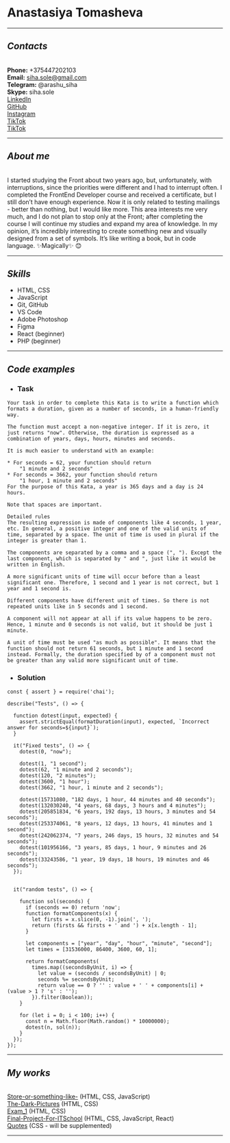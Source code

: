 # **Anastasiya Tomasheva**
***
## _Contacts_
\
**Phone:** +375447202103\
**Email:** siha.sole@gmail.com\
**Telegram:** @arashu_siha\
**Skype:** siha.sole\
[LinkedIn](https://www.linkedin.com/feed/)\
[GitHub](https://github.com/S-Arashu)\
[Instagram](https://www.instagram.com/_s_i_h_a_/)\
[TikTok](https://www.tiktok.com/@happyreading03)\
[TikTok](https://www.tiktok.com/@_arashu_?is_from_webapp=1&sender_device=pc)
___
## _About me_
\
I started studying the Front about two years ago, but, unfortunately, with interruptions, since the priorities were different and I had to interrupt often. I completed the FrontEnd Developer course and received a certificate, but I still don’t have enough experience. Now it is only related to testing mailings - better than nothing, but I would like more. This area interests me very much, and I do not plan to stop only at the Front; after completing the course I will continue my studies and expand my area of ​​knowledge. In my opinion, it’s incredibly interesting to create something new and visually designed from a set of symbols. It’s like writing a book, but in code language. ✨Magically✨ 😊
***
## _Skills_

   * HTML, CSS
   * JavaScript
   * Git, GitHub
   * VS Code
   * Adobe Photoshop
   * Figma
   * React (beginner)
   * PHP (beginner)
***
## _Code examples_
   * ### **Task**
```
Your task in order to complete this Kata is to write a function which formats a duration, given as a number of seconds, in a human-friendly way.

The function must accept a non-negative integer. If it is zero, it just returns "now". Otherwise, the duration is expressed as a combination of years, days, hours, minutes and seconds.

It is much easier to understand with an example:

* For seconds = 62, your function should return 
    "1 minute and 2 seconds"
* For seconds = 3662, your function should return
    "1 hour, 1 minute and 2 seconds"
For the purpose of this Kata, a year is 365 days and a day is 24 hours.

Note that spaces are important.

Detailed rules
The resulting expression is made of components like 4 seconds, 1 year, etc. In general, a positive integer and one of the valid units of time, separated by a space. The unit of time is used in plural if the integer is greater than 1.

The components are separated by a comma and a space (", "). Except the last component, which is separated by " and ", just like it would be written in English.

A more significant units of time will occur before than a least significant one. Therefore, 1 second and 1 year is not correct, but 1 year and 1 second is.

Different components have different unit of times. So there is not repeated units like in 5 seconds and 1 second.

A component will not appear at all if its value happens to be zero. Hence, 1 minute and 0 seconds is not valid, but it should be just 1 minute.

A unit of time must be used "as much as possible". It means that the function should not return 61 seconds, but 1 minute and 1 second instead. Formally, the duration specified by of a component must not be greater than any valid more significant unit of time.
```
   * ### **Solution**
```
const { assert } = require('chai');

describe("Tests", () => {
  
  function dotest(input, expected) {
    assert.strictEqual(formatDuration(input), expected, `Incorrect answer for seconds=${input}`);
  }
  
  it("Fixed tests", () => {
    dotest(0, "now");
    
    dotest(1, "1 second");
    dotest(62, "1 minute and 2 seconds");
    dotest(120, "2 minutes");
    dotest(3600, "1 hour");
    dotest(3662, "1 hour, 1 minute and 2 seconds");

    dotest(15731080, "182 days, 1 hour, 44 minutes and 40 seconds");
    dotest(132030240, "4 years, 68 days, 3 hours and 4 minutes");
    dotest(205851834, "6 years, 192 days, 13 hours, 3 minutes and 54 seconds");
    dotest(253374061, "8 years, 12 days, 13 hours, 41 minutes and 1 second");
    dotest(242062374, "7 years, 246 days, 15 hours, 32 minutes and 54 seconds");
    dotest(101956166, "3 years, 85 days, 1 hour, 9 minutes and 26 seconds");
    dotest(33243586, "1 year, 19 days, 18 hours, 19 minutes and 46 seconds");
  });


  it("random tests", () => {
    
    function sol(seconds) {
      if (seconds == 0) return 'now';
      function formatComponents(x) {
        let firsts = x.slice(0, -1).join(', ');
        return (firsts && firsts + ' and ') + x[x.length - 1];
      }

      let components = ["year", "day", "hour", "minute", "second"];
      let times = [31536000, 86400, 3600, 60, 1];

      return formatComponents(
        times.map((secondsByUnit, i) => {
          let value = (seconds / secondsByUnit) | 0;
          seconds %= secondsByUnit;
          return value == 0 ? '' : value + ' ' + components[i] + (value > 1 ? 's' : '');
        }).filter(Boolean));
    }
    
    for (let i = 0; i < 100; i++) {
      const n = Math.floor(Math.random() * 10000000);
      dotest(n, sol(n));
    }
  });
});
```
***
## _My works_
\
[Store-or-something-like-](https://github.com/S-Arashu/Store-or-something-like-) (HTML, CSS, JavaScript)\
[The-Dark-Pictures](https://github.com/S-Arashu/The-Dark-Pictures) (HTML, CSS)\
[Exam_1](https://github.com/S-Arashu/Exam_1) (HTML, CSS)\
[Final-Project-For-ITSchool](https://github.com/S-Arashu/Final-Project-For-ITSchool) (HTML, CSS, JavaScript, React)\
[Quotes](https://github.com/stars/S-Arashu/lists/%D1%86%D0%B8%D1%82%D0%B0%D1%82%D1%8B) (CSS - will be supplemented)
***